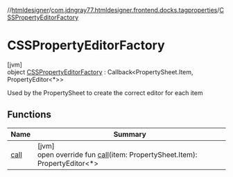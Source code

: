 //[htmldesigner](../../../index.md)/[com.jdngray77.htmldesigner.frontend.docks.tagproperties](../index.md)/[CSSPropertyEditorFactory](index.md)

# CSSPropertyEditorFactory

[jvm]\
object [CSSPropertyEditorFactory](index.md) : Callback&lt;PropertySheet.Item, PropertyEditor&lt;*&gt;&gt; 

Used by the PropertySheet to create the correct editor for each item

## Functions

| Name | Summary |
|---|---|
| [call](call.md) | [jvm]<br>open override fun [call](call.md)(item: PropertySheet.Item): PropertyEditor&lt;*&gt; |

